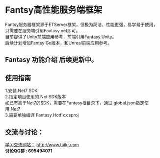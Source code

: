 # Fantsy高性能服务端框架
Fantsy服务器框架源于ETServer框架，但极为简洁，性能更强，易学易于使用，只需要在服务端引用Fantasy.net即可。  
目前提供了Unity前端应用参考，前端引用Fantasy.Unity。  
后续计划增加Fantsy Go版本，和Unreal前端应用参考。

## Fantasy 功能介绍 后续更新中。

## 使用指南
1.安装.Net7 SDK    
2.指定项目使用的.Net SDK版本  
如已有高于Net7的SDK，需要在Fantasy根目录下，通过 global.json指定使用.Net7   
3.需要单独编译 Fantasy.Hotfix.csproj  

## 交流与讨论：  
[学习交流网站：](http://www.taikr.com) http://www.taikr.com  
__讨论QQ群 : 695494071__

